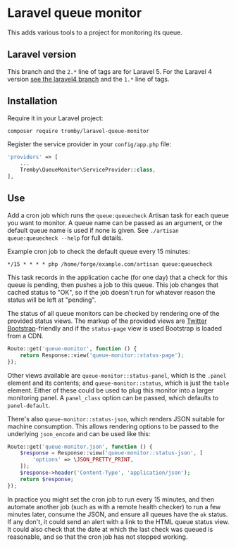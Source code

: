 Laravel queue monitor
=====================

This adds various tools to a project for monitoring its queue.

Laravel version
---------------

This branch and the `2.*` line of tags are for Laravel 5. For the Laravel 4
version [see the laravel4 branch][l4] and the `1.*` line of tags.

[l4]: https://github.com/tremby/laravel-queue-monitor/tree/laravel4

Installation
------------

Require it in your Laravel project:

    composer require tremby/laravel-queue-monitor

Register the service provider in your `config/app.php` file:

```php
'providers' => [
    ...
    Tremby\QueueMonitor\ServiceProvider::class,
],
```

Use
---

Add a cron job which runs the `queue:queuecheck` Artisan task for each queue you
want to monitor. A queue name can be passed as an argument, or the default queue
name is used if none is given. See `./artisan queue:queuecheck --help` for full
details.

Example cron job to check the default queue every 15 minutes:

    */15 * * * * php /home/forge/example.com/artisan queue:queuecheck

This task records in the application cache (for one day) that a check for this
queue is pending, then pushes a job to this queue. This job changes that cached
status to "OK", so if the job doesn't run for whatever reason the status will be
left at "pending".

The status of all queue monitors can be checked by rendering one of the provided
status views. The markup of the provided views are [Twitter
Bootstrap](http://getbootstrap.com/)-friendly and if the `status-page` view is
used Bootstrap is loaded from a CDN.

```php
Route::get('queue-monitor', function () {
    return Response::view('queue-monitor::status-page');
});
```

Other views available are `queue-monitor::status-panel`, which is the `.panel`
element and its contents; and `queue-monitor::status`, which is just the `table`
element. Either of these could be used to plug this monitor into a larger
monitoring panel. A `panel_class` option can be passed, which defaults to
`panel-default`.

There's also `queue-monitor::status-json`, which renders JSON suitable for
machine consumption. This allows rendering options to be passed to the
underlying `json_encode` and can be used like this:

```php
Route::get('queue-monitor.json', function () {
    $response = Response::view('queue-monitor::status-json', [
        'options' => \JSON_PRETTY_PRINT,
    ]);
    $response->header('Content-Type', 'application/json');
    return $response;
});
```

In practice you might set the cron job to run every 15 minutes, and then
automate another job (such as with a remote health checker) to run a few minutes
later, consume the JSON, and ensure all queues have the `ok` status. If any
don't, it could send an alert with a link to the HTML queue status view. It
could also check that the date at which the last check was queued is reasonable,
and so that the cron job has not stopped working.
